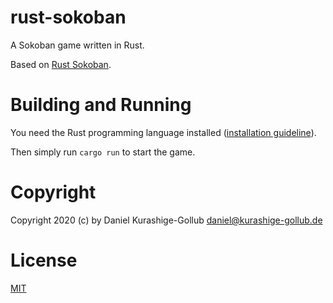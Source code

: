 # rust-sokoban

A Sokoban game written in Rust.

Based on [Rust Sokoban](https://sokoban.iolivia.me/).


# Building and Running

You need the Rust programming language installed ([installation guideline](https://doc.rust-lang.org/book/ch01-01-installation.html)).

Then simply run `cargo run` to start the game.


# Copyright

Copyright 2020 (c) by Daniel Kurashige-Gollub <daniel@kurashige-gollub.de>


# License

[MIT](LICENSE)
